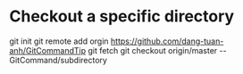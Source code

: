 # Checkout a specific directory
git init
git remote add orgin https://github.com/dang-tuan-anh/GitCommandTip
git fetch
git checkout origin/master -- GitCommand/subdirectory
